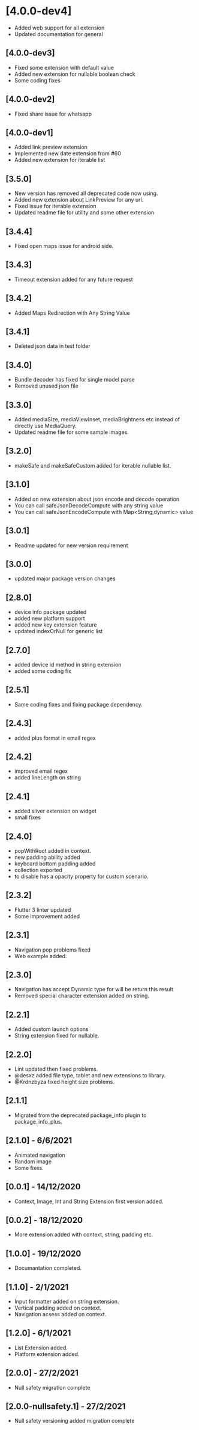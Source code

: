 # [4.0.0-dev4]
- Added web support for all extension
- Updated documentation for general

## [4.0.0-dev3]
- Fixed some extension with default value
- Added new extension for nullable boolean check
- Some coding fixes

## [4.0.0-dev2]
- Fixed share issue for whatsapp


## [4.0.0-dev1]
- Added link preview extension
- Implemented new date extension from #60
- Added new extension for iterable list


## [3.5.0]

- New version has removed all deprecated code now using.
- Added new extension about LinkPreview for any url.
- Fixed issue for iterable extension
- Updated readme file for utility and some other extension

## [3.4.4]

- Fixed open maps issue for android side.

## [3.4.3]

- Timeout extension added for any future request

## [3.4.2]

- Added Maps Redirection with Any String Value

## [3.4.1]

- Deleted json data in test folder

## [3.4.0]

- Bundle decoder has fixed for single model parse
- Removed unused json file

## [3.3.0]

- Added mediaSize, mediaViewInset, mediaBrightness etc instead of directly use MediaQuery.
- Updated readme file for some sample images.

## [3.2.0]

- makeSafe and makeSafeCustom added for iterable nullable list.

## [3.1.0]

- Added on new extension about json encode and decode operation
- You can call safeJsonDecodeCompute with any string value
- You can call safeJsonEncodeCompute with Map<String,dynamic> value

## [3.0.1]

- Readme updated for new version requirement

## [3.0.0]

- updated major package version changes

## [2.8.0]

- device info package updated
- added new platform support
- added new key extension feature
- updated indexOrNull for generic list

## [2.7.0]

- added device id method in string extension
- added some coding fix

## [2.5.1]

- Same coding fixes and fixing package dependency.

## [2.4.3]

- added plus format in email regex

## [2.4.2]

- improved email regex
- added lineLength on string

## [2.4.1]

- added sliver extension on widget
- small fixes

## [2.4.0]

- popWithRoot added in context.
- new padding ability added
- keyboard bottom padding added
- collection exported
- to disable has a opacity property for custom scenario.

## [2.3.2]

- Flutter 3 linter updated
- Some improvement added

## [2.3.1]

- Navigation pop problems fixed
- Web example added.

## [2.3.0]

- Navigation has accept Dynamic type for will be return this result
- Removed special character extension added on string.

## [2.2.1]

- Added custom launch options
- String extension fixed for nullable.

## [2.2.0]

- Lint updated then fixed problems.
- @desxz added file type, tablet and new extensions to library.
- @Krdnzbyza fixed height size problems.

## [2.1.1]

- Migrated from the deprecated package_info plugin to package_info_plus.

## [2.1.0] - 6/6/2021

- Animated navigation
- Random image
- Some fixes.

## [0.0.1] - 14/12/2020

- Context, Image, Int and String Extension first version added.

## [0.0.2] - 18/12/2020

- More extension added with context, string, padding etc.

## [1.0.0] - 19/12/2020

- Documantation completed.

## [1.1.0] - 2/1/2021

- Input formatter added on string extension.
- Vertical padding added on context.
- Navigation acsess added on context.

## [1.2.0] - 6/1/2021

- List Extension added.
- Platform extension added.

## [2.0.0] - 27/2/2021

- Null safety migration complete

## [2.0.0-nullsafety.1] - 27/2/2021

- Null safety versioning added migration complete

